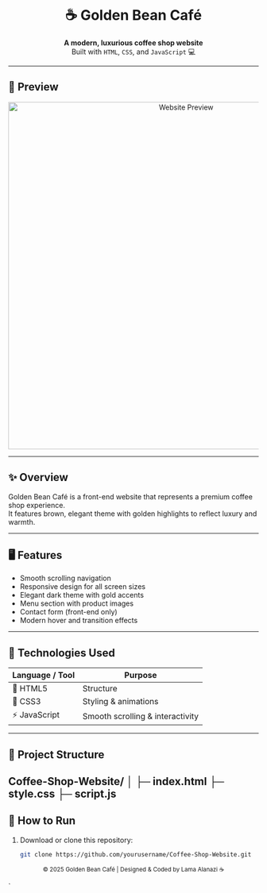 <h1 align="center">☕ Golden Bean Café</h1>

<p align="center">
  <b>A modern, luxurious coffee shop website</b><br>
  Built with <code>HTML</code>, <code>CSS</code>, and <code>JavaScript</code> 💻  
</p>

---

## 🌟 Preview
<p align="center">
  <img src="images/preview.png" width="700" alt="Website Preview"/>
</p>

---

## ✨ Overview
Golden Bean Café is a front-end website that represents a premium coffee shop experience.  
It features brown, elegant theme with golden highlights to reflect luxury and warmth.

---

## 🖥️ Features
- Smooth scrolling navigation  
- Responsive design for all screen sizes  
- Elegant dark theme with gold accents  
- Menu section with product images  
- Contact form (front-end only)  
- Modern hover and transition effects  

---

## 🧩 Technologies Used
| Language / Tool | Purpose |
|------------------|----------|
| 💠 HTML5 | Structure |
| 🎨 CSS3 | Styling & animations |
| ⚡ JavaScript | Smooth scrolling & interactivity |

---

## 📁 Project Structure
Coffee-Shop-Website/
│
├─ index.html
├─ style.css
├─ script.js
---

## 🚀 How to Run
1. Download or clone this repository:  
   ```bash
   git clone https://github.com/yourusername/Coffee-Shop-Website.git
<p align="center">
  <sub>© 2025 Golden Bean Café | Designed & Coded by Lama Alanazi ☕</sub>
</p>
`